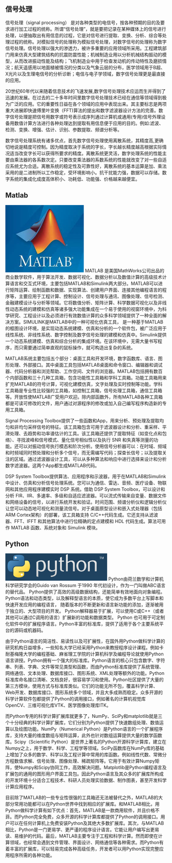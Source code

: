 ## 信号处理

信号处理（signal processing） 是对各种类型的电信号，按各种预期的目的及要求进行加工过程的统称。所谓“信号处理”，就是要把记录在某种媒体上的信号进行处理，以便抽取出有用信息的过程，它是对信号进行提取、变换、分析、综合等处理过程的统称。对模拟信号的处理称为模拟信号处理，对数字信号的处理称为数字信号处理。信号处理以强大的渗透力，被许多重要的应用领域所采用。工程建筑部门用来仿真大型建筑结构的抗震防震性能；机械制造业用以分析机械结构振动的模型，从而改进振动性能及结构；飞机制造业中用于检查发动机的传动特性及磨损情况；航天遥感用以地面植被情况的分类以及气象云层的分布，医学领域用于B超、X光片以及生理电信号的分析诊断；电信与电子学领域，数字信号处理更是最直接的应用。

20世纪60年代以来随着信息技术的飞速发展,数字信号处理技术应运而生并得到了迅速的发展。在过去的二十多年时间里数字信号处理技术已经在通信等领域得到极为广泛的应用。它的重要性日益在各个领域的应用中表现出来。其主要标志是两项重大进展即快速傅里叶变换（FFT)算法的提出和数字滤波器设计方法的完善。数字信号处理是把信号用数字或符号表示成序列通过计算机或通用(专用)信号外理设备用数值计算方法进行各种处理达到提取有用信息便于应用的目的。例如:滤波、检测、变换、增强、估计、识别、参数提取、频谱分析等。

数字信号处理系统有诸多优点，首先数字信号处理使用离散系统，其精度高,更确切地说是精度可控制。因为精度取决于系统的字长，字长越长精度越高根据实际情况适当改变字长可以获得所要求的精度。离散系统更灵活，数字处理系统的性能主要由乘法器的各系数次定。只要改变乘法器的系数系统的性能就改变了对一些自适应系统尤为合适。离散系统的稳定性及可靠性好，离散系统的基本运算是加、乘法采用的是二进制所以工作稳定，受环境影响小。抗干扰能力强，数据可以存储。数字系统的集成化成度高体积小、功耗低、功能强、价格越来越便宜。

## Matlab
![Alt text](Source/image-1.png)
MATLAB 是美国MathWorks公司出品的商业数学软件，用于算法开发、数据可视化、数据分析以及数值计算的高级技术计算语言和交互式环境，主要包括MATLAB和Simulink两大部分。MATLAB可以进行矩阵运算、绘制函数和数据、实现算法、创建用户界面、连接其他编程语言的程序等，主要应用于工程计算、控制设计、信号处理与通讯、图像处理、信号检测、金融建模设计与分析等领域。它将数值分析、矩阵计算、科学数据可视化以及非线性动态系统的建模和仿真等诸多强大功能集成在一个易于使用的视窗环境中，为科学研究、工程设计以及必须进行有效数值计算的众多科学领域提供了一种全面的解决方案。SIMULINK是MATLAB中的一种可视化仿真工具， 是一种基于MATLAB的框图设计环境，是实现动态系统建模、仿真和分析的一个软件包，被广泛应用于线性系统、非线性系统、数字控制及数字信号处理的建模和仿真中。Simulink提供一个动态系统建模、仿真和综合分析的集成环境。在该环境中，无需大量书写程序，而只需要通过简单直观的鼠标操作，就可构造出复杂的系统。

MATLAB系统主要包括五个部分：桌面工具和开发环境，数字函数库、语言、图形处理、外部接口。其中桌面工具包括MATLAB桌面和命令窗口、编辑器和调试器、代码分析器和浏览帮助、工作空间、文件的浏览器。MATLAB包括拥有数百个内部函数和三十几种工具箱，包含功能性工具箱和学科工具箱。功能工具箱用来扩充MATLAB的符号计算，可视化建模仿真，文字处理及实时控制等功能。学科工具箱是专业性比较强的工具箱，如控制工具箱，信号处理工具箱，通信工具箱等。开放性使MATLAB广受用户欢迎。除内部函数外，所有MATLAB各种工具箱都是可读可修改的文件，用户通过对源程序的修改或加入自己编写程序构造新的专用工具箱。

Signal Processing Toolbox提供了一些函数和App，用来分析、预处理及提取均匀和非均匀采样信号的特征。该工具箱包含可用于滤波器设计和分析、重采样、平滑处理、去趋势和功率谱估计的工具。该工具箱还提供了提取特征（如变化点和包络）、寻找波峰和信号模式、量化信号相似性以及执行 SNR 和失真等测量的功能。还可以对振动信号执行模态和阶次分析。使用信号分析器可以：在时域、频域和时频域同时预处理和分析多个信号，而无需编写代码；探查长信号；以及提取关注的区域。通过滤波器设计工具，可以从多种算法和响应中进行选择来设计和分析数字滤波器。这两个App都生成MATLAB代码。

DSP System Toolbox提供算法、应用程序和示波器，用于在MATLAB和Simulink中设计、仿真和分析信号处理系统。您可以为通信、雷达、音频、医疗设备、物联网和其他应用程序建模实时 DSP 系统。借助 DSP System Toolbox，可以设计和分析 FIR、IIR、多速率、多级和自适应滤波器。可以流式传输来自变量、数据文件和网络设备的信号，以进行系统开发和验证。时间范围、频谱分析仪和逻辑分析仪让您可以动态地可视化和测量流信号。对于桌面原型设计和嵌入式处理器（包括ARM Cortex架构）的部署，该工具箱支持 C/C++代码生成。它还支持从滤波器、FFT、IFFT 和其他算法中进行位精确的定点建模和 HDL 代码生成。算法可用作 MATLAB 函数、系统对象和 Simulink 模块。

## Python
![Alt text](Source/image-2.png)
Python由荷兰数学和计算机科学研究学会的Guido van Rossum 于1990 年代初设计，作为一门叫做ABC语言的替代品。 Python提供了高效的高级数据结构，还能简单有效地面向对象编程。Python语法和动态类型，以及解释型语言的本质，使它成为多数平台上写脚本和快速开发应用的编程语言， 随着版本的不断更新和语言新功能的添加，逐渐被用于独立的、大型项目的开发。 Python解释器易于扩展，可以使用C或C++（或者其他可以通过C调用的语言）扩展新的功能和数据类型。 Python 也可用于可定制化软件中的扩展程序语言。Python丰富的标准库，提供了适用于各个主要系统平台的源码或机器码。

由于Python语言的简洁性、易读性以及可扩展性，在国外用Python做科学计算的研究机构日益增多，一些知名大学已经采用Python来教授程序设计课程。例如卡耐基梅隆大学的编程基础、麻省理工学院的计算机科学及编程导论就使用Python语言讲授。Python拥有一个强大的标准库。Python语言的核心只包含数字、字符串、列表、字典、文件等常见类型和函数，而由Python标准库提供了系统管理、网络通信、文本处理、数据库接口、图形系统、XML处理等额外的功能。Python标准库命名接口清晰、文档良好，很容易学习和使用。Python社区提供了大量的第三方模块，使用方式与标准库类似。它们的功能无所不包，覆盖科学计算、Web开发、数据库接口、图形系统多个领域，并且大多成熟而稳定。众多开源的科学计算软件包都提供了Python的调用接口，例如著名的计算机视觉库OpenCV、三维可视化库VTK、医学图像处理库ITK。

而Python专用的科学计算扩展库就更多了，NumPy、SciPy和matplotlib就是三个十分经典的科学计算扩展库，它们分别为Python提供了快速数组处理、数值运算以及绘图功能。NumPy（Numerical Python）是Python语言的一个扩展程序库，支持大量的维度数组与矩阵运算，此外也针对数组运算提供大量的数学函数库。Scipy（Scientific Python）是世界上著名的Python开源科学计算库，建立在Numpy之上，用于数学、科学、工程学等领域。SciPy函数库在NumPy库的基础上增加了众多的数学、科学以及工程计算中常用的库函数。例如线性代数、常微分方程数值求解、信号处理、图像处理、稀疏矩阵等。它用于有效计算Numpy矩阵，使Numpy和Scipy协同工作，高效解决问题。Matplotlib是Python编程语言及扩展包的通用的图形用户界面工具包。因此Python语言及其众多的扩展库所构成的开发环境十分适合工程技术、科研人员处理实验数据、制作图表，甚至开发科学计算应用程序。

目前除了MATLAB的一些专业性很强的工具箱还无法被替代之外，MATLAB的大部分常用功能都可以在Python世界中找到相应的扩展库。和MATLAB相比，用Python做科学计算有如下优点：首先，MATLAB是一款商用软件，并且价格不菲。而Python完全免费，众多开源的科学计算库都提供了Python的调用接口。用户可以在任何计算机上免费安装Python及其绝大多数扩展库。其次，与MATLAB相比，Python是一门更易学、更严谨的程序设计语言。它能让用户编写出更易读、易维护的代码。最后，MATLAB主要专注于工程和科学计算。然而即使在计算领域，也经常会遇到文件管理、界面设计、网络通信等各种需求。而Python有着丰富的扩展库，可以轻易完成各种高级任务，开发者可以用Python实现完整应用程序所需的各种功能。